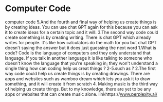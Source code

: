    Computer Code
====================




computer
code
5.And the fourth and final way of helping us create things is by creating ideas. You can use chat GPT again for this because you can ask it to create ideas for a certain topic and it will.
3.The second way code could create something is by creating writing. There is chat GPT which already writes for people. It's like how calculators do the math for you but chat GPT doesn't saying the answer but it does just guessing the next word
1.What is code?
Code is the language of computers and they only understand that language.
If you talk in another language it is like talking to someone who doesn't know the language that you're speaking in;
they won't understand a single thing
how can coding help us creat things ? 2-5.such as ?
2.The first way code could help us create things is by creating drawings. There are apps and websites such as wamboo dream which lets you ask it to draw something, and it will create it from scratch
4.  Making music is the third way of helping us create things. But to my knowledge, there are yet to be any apps or websites that can create music alone.
linkhttps://www.perplexity.ai/
